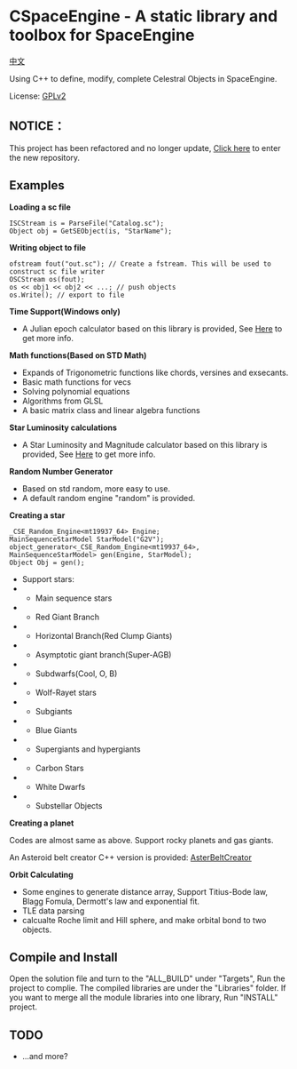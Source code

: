 ﻿# CSpaceEngine - A static library and toolbox for SpaceEngine

[中文](README_CN.md)

Using C++ to define, modify, complete Celestral Objects in SpaceEngine.

License: [GPLv2](https://www.gnu.org/licenses/old-licenses/gpl-2.0.html)

## NOTICE：
This project has been refactored and no longer update, [Click here](https://github.com/StellarDX/CSpaceEngine-Project) to enter the new repository.

## Examples
**Loading a sc file**
```loading file
ISCStream is = ParseFile("Catalog.sc");
Object obj = GetSEObject(is, "StarName");
```

**Writing object to file**
```writing file
ofstream fout("out.sc"); // Create a fstream. This will be used to construct sc file writer
OSCStream os(fout);
os << obj1 << obj2 << ...; // push objects
os.Write(); // export to file
```

**Time Support(Windows only)**
 * A Julian epoch calculator based on this library is provided, See [Here](Applications/JulianConvert/JulianCalculator.cpp) to get more info.

**Math functions(Based on STD Math)**
 * Expands of Trigonometric functions like chords, versines and exsecants.
 * Basic math functions for vecs
 * Solving polynomial equations
 * Algorithms from GLSL
 * A basic matrix class and linear algebra functions

**Star Luminosity calculations**
 * A Star Luminosity and Magnitude calculator based on this library is provided, See [Here](Applications/StarMagLumCalculator/StarMagLumCalculator.cpp) to get more info.

**Random Number Generator**
 * Based on std random, more easy to use.
 * A default random engine "random" is provided.

**Creating a star**
```generating
_CSE_Random_Engine<mt19937_64> Engine;
MainSequenceStarModel StarModel("G2V");
object_generator<_CSE_Random_Engine<mt19937_64>, MainSequenceStarModel> gen(Engine, StarModel);
Object Obj = gen();
```
 * Support stars:
 * - Main sequence stars
 * - Red Giant Branch
 * - Horizontal Branch(Red Clump Giants)
 * - Asymptotic giant branch(Super-AGB)
 * - Subdwarfs(Cool, O, B)
 * - Wolf-Rayet stars
 * - Subgiants
 * - Blue Giants
 * - Supergiants and hypergiants
 * - Carbon Stars
 * - White Dwarfs
 * - Substellar Objects

**Creating a planet**

Codes are almost same as above. Support rocky planets and gas giants.

An Asteroid belt creator C++ version is provided: [AsterBeltCreator](Applications/AsterBeltCreator/AsterBeltCreator.cpp)

**Orbit Calculating**
 * Some engines to generate distance array, Support Titius-Bode law, Blagg Fomula, Dermott's law and exponential fit.
 * TLE data parsing
 * calcualte Roche limit and Hill sphere, and make orbital bond to two objects.

## Compile and Install
Open the solution file and turn to the "ALL_BUILD" under "Targets", Run the project to complie.
The compiled libraries are under the "Libraries" folder.
If you want to merge all the module libraries into one library, Run "INSTALL" project.

## TODO
 * ...and more?
